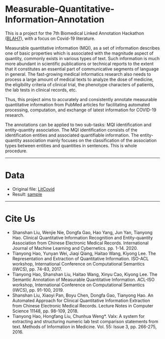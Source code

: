 # Measurable-Quantitative-Information-Annotation

This is a project for the 7th Biomedical Linked Annotation Hackathon ([BLAH7](https://blah7.linkedannotation.org/)), with a focus on Covid-19 literature.

Measurable quantitative information (MQI), as a set of information describes one of basic properties which is associated with the magnitude aspect of quantity, commonly exists in various types of text. Such information is much more abundant in scientific publications or technical reports to the extent that it constitutes an essential part of communicative segments of language in general. The fast-growing medical informatics research also needs to process a large amount of medical texts to analyze the dose of medicine, the eligibility criteria of clinical trial, the phenotype characters of patients, the lab tests in clinical records, etc. 

Thus, this project aims to accurately and consistently annotate measurable quantitative information from PubMed articles for facilitating automated processing, computation, and exchange of latest information for COVID-19 research.

The annotations can be applied to two sub-tasks: MQI identification and entity-quantity association. The MQI identification consists of the identification entities and associated quantifiable information. The entity-quantity association mainly focuses on the classification of the association types between entities and quantities in sentences. This is whole procedure.


------
# Data
* Original file: [LitCovid](http://pubannotation.org/projects/LitCovid-docs)
* Result: [sample](https://pubannotation.org/projects/MeasurableQuantitativeAnnotation)
-----
# Cite Us
* Shanshan Liu, Wenjie Nie, Dongfa Gao, Hao Yang, Jun Yan, Tianyong Hao. Clinical Quantitative Information Recognition and Entity-quantity Association from Chinese Electronic Medical Records. International Journal of Machine Learning and Cybernetics. pp. 1-14. 2020.
* Tianyong Hao, Yunyan Wei, Jiaqi Qiang, Haitao Wang, Kiyong Lee. The Representation and Extraction of Quantitative Information. ISO-ACL workshop, International Conference on Computational Semantics (IWCS), pp. 74-83, 2017. 
* Tianyong Hao, Shanshan Liu, Haitao Wang, Xinyu Cao, Kiyong Lee. The Semantic Annotation of Measurable Quantitative Information. ACL-ISO workshop, International Conference on Computational Semantics (IWCS), pp. 91-100, 2019. 
* Shanshan Liu, Xiaoyi Pan, Boyu Chen, Dongfa Gao, Tianyong Hao. An Automated Approach for Clinical Quantitative Information Extraction from Chinese Electronic Medical Records. Lecture Notes in Computer Science 11148, pp. 98-109, 2018. 
* Tianyong Hao, Hongfang Liu, Chunhua Weng*. Valx: A system for extracting and structuring numeric lab test comparison statements from text. Methods of Information in Medicine. Vol. 55: Issue 3, pp. 266-275, 2016.
